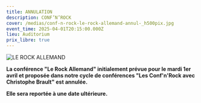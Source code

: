 ```yaml
---
title: ANNULATION
description: CONF’N’ROCK
cover: /medias/conf-n-rock-le-rock-allemand-annul-_h500pix.jpg
event_time: 2025-04-01T20:15:00.000Z
lieu: Auditorium
prix_libre: true
---
```

![LE ROCK ALLEMAND](/medias/conf-n-rock-rockallemand-annul-_750pix.jpg "CONF’N’ROCK")

**La conférence "Le Rock Allemand" initialement prévue pour le mardi 1er avril et proposée dans notre cycle de conférences "Les Conf'n'Rock avec Christophe Brault" est annulée.** 

**Elle sera reportée à une date ultérieure.**